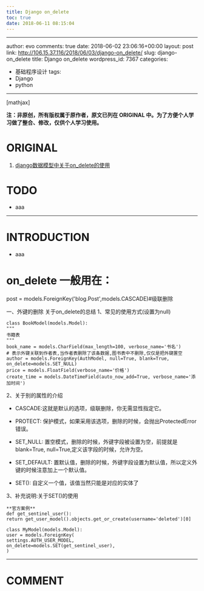 ```yaml
---
title: Django on_delete
toc: true
date: 2018-06-11 08:15:04
---
```

---
author: evo
comments: true
date: 2018-06-02 23:06:16+00:00
layout: post
link: http://106.15.37.116/2018/06/03/django-on_delete/
slug: django-on_delete
title: Django on_delete
wordpress_id: 7367
categories:
- 基础程序设计
tags:
- Django
- python
---

<!-- more -->

[mathjax]

**注：非原创，所有版权属于原作者，原文已列在 ORIGINAL 中。为了方便个人学习做了整合、修改，仅供个人学习使用。**


# ORIGINAL





 	
  1. [django数据模型中关于on_delete的使用](https://blog.csdn.net/kuangshp128/article/details/78946316)




# TODO





 	
  * aaa





* * *





# INTRODUCTION





 	
  * aaa





# on_delete 一般用在：


post = models.ForeignKey('blog.Post',models.CASCADE)#级联删除

一、外键的删除
关于on_delete的总结
1、常见的使用方式(设置为null)

    
    class BookModel(models.Model):
    """
    书籍表
    """
    book_name = models.CharField(max_length=100, verbose_name='书名')
    # 表示外键关联到作者表,当作者表删除了该条数据,图书表中不删除,仅仅是把外键置空
    author = models.ForeignKey(AuthModel, null=True, blank=True, on_delete=models.SET_NULL)
    price = models.FloatField(verbose_name='价格')
    create_time = models.DateTimeField(auto_now_add=True, verbose_name='添加时间')


2、关于别的属性的介绍



 	
  * CASCADE:这就是默认的选项，级联删除，你无需显性指定它。

 	
  * PROTECT: 保护模式，如果采用该选项，删除的时候，会抛出ProtectedError错误。

 	
  * SET_NULL: 置空模式，删除的时候，外键字段被设置为空，前提就是blank=True, null=True,定义该字段的时候，允许为空。

 	
  * SET_DEFAULT: 置默认值，删除的时候，外键字段设置为默认值，所以定义外键的时候注意加上一个默认值。

 	
  * SET(): 自定义一个值，该值当然只能是对应的实体了


3、补充说明:关于SET()的使用

    
    **官方案例**
    def get_sentinel_user():
    return get_user_model().objects.get_or_create(username='deleted')[0]
    
    class MyModel(models.Model):
    user = models.ForeignKey(
    settings.AUTH_USER_MODEL,
    on_delete=models.SET(get_sentinel_user),
    )






















* * *





# COMMENT



